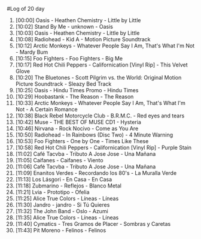#Log of 20 day

1. [00:00] Oasis - Heathen Chemistry - Little by Little
1. [10:02] Stand By Me - unknown - Oasis
1. [10:03] Oasis - Heathen Chemistry - Little by Little
1. [10:08] Radiohead - Kid A - Motion Picture Soundtrack
1. [10:12] Arctic Monkeys - Whatever People Say I Am, That's What I'm Not - Mardy Bum
1. [10:15] Foo Fighters - Foo Fighters - Big Me
1. [10:17] Red Hot Chili Peppers - Californication [Vinyl Rip] - This Velvet Glove
1. [10:20] The Bluetones - Scott Pilgrim vs. the World: Original Motion Picture Soundtrack - Sleazy Bed Track
1. [10:25] Oasis - Hindu Times Promo - Hindu Times
1. [10:29] Hoobastank - The Reason - The Reason
1. [10:33] Arctic Monkeys - Whatever People Say I Am, That's What I'm Not - A Certain Romance
1. [10:38] Black Rebel Motorcycle Club - B.R.M.C. - Red eyes and tears
1. [10:42] Muse - THE BEST OF MUSE CD1 - Hysteria
1. [10:46] Nirvana - Rock Nocivo - Come as You Are
1. [10:50] Radiohead - In Rainbows (Disc Two) - 4 Minute Warning
1. [10:53] Foo Fighters - One by One - Times Like These
1. [10:58] Red Hot Chili Peppers - Californication [Vinyl Rip] - Purple Stain
1. [11:02] Café Tacvba - Tributo A Jose Jose - Una Mañana
1. [11:05] Caifanes - Caifanes - Viento
1. [11:06] Café Tacvba - Tributo A Jose Jose - Una Mañana
1. [11:09] Enanitos Verdes - Recordando los 80's - La Muralla Verde
1. [11:13] Los Lásgori - En Casa - En Casa
1. [11:18] Zubmarino - Reflejos - Blanco Metal
1. [11:21] Lvia - Prototipo - Ofelia
1. [11:25] Alice True Colors - Líneas - Líneas
1. [11:30] Jandro - jandro - Si Tú Quieres
1. [11:32] The John Band - Oslo - Azumi
1. [11:35] Alice True Colors - Líneas - Líneas
1. [11:40] Cymatics - Tres Gramos de Placer - Sombras y Caretas
1. [11:43] Pit Moreno - Felinos - Felinos
